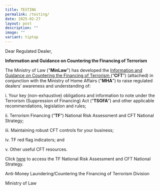 ```yaml
---
title: TESTING
permalink: /testing/
date: 2025-02-27
layout: post
description: ""
image: ""
variant: tiptap
---
```

<p>Dear Regulated Dealer,</p>
<p><strong>Information and Guidance on Countering the Financing of Terrorism</strong>
</p>
<p>The Ministry of Law ("<strong>MinLaw</strong>") has developed the <a href="/files/information and guidance on countering the financing of terrorism.pdf" rel="noopener nofollow" target="_blank">Information and Guidance on Countering the Financing of Terrorism </a>(“<strong>CFT</strong>”)
(attached) in conjunction with the Ministry of Home Affairs ("<strong>MHA</strong>")
to raise regulated dealers’ awareness and understanding of:</p>
<p>i. Your key (non-exhaustive) obligations and information to note under
the Terrorism (Suppression of Financing) Act (“<strong>TSOFA</strong>”)
and other applicable recommendations, legislation and rules;</p>
<p>ii. Terrorism Financing (“<strong>TF</strong>”) National Risk Assessment
and CFT National Strategy;</p>
<p>iii. Maintaining robust CFT controls for your business;</p>
<p>iv. TF red flag indicators; and</p>
<p>v. Other useful CFT resources.</p>
<p></p>
<p>Click <a href="https://acd.mlaw.gov.sg/news/notices-from-the-registrar/terrorism-financing-national-risk-assessment/" rel="noopener nofollow" target="_blank">here</a> to
access the TF National Risk Assessment and CFT National Strategy.</p>
<p></p>
<p>Anti-Money Laundering/Countering the Financing of Terrorism Division</p>
<p>Ministry of Law</p>